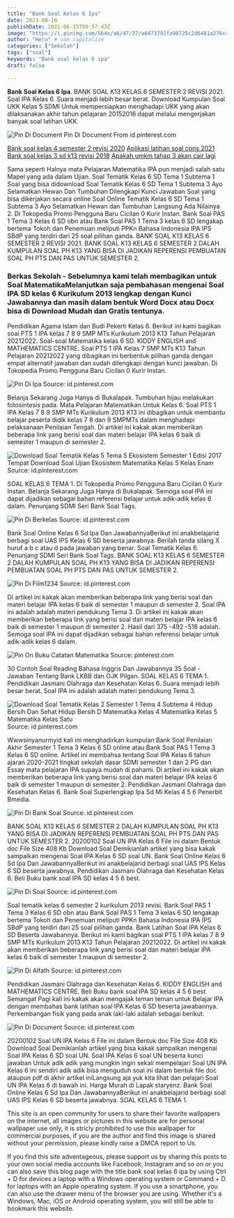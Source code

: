 ```yaml
---
title: "Bank Soal Kelas 6 Ipa"
date: 2021-08-16
publishDate: 2021-06-15T09:57:43Z
image: "https://i.pinimg.com/564x/a6/47/37/a6473791fa98725c2d6481a276c45d05.jpg"
author: "Heru" # use capitalize
categories: ["Sekolah"]
tags: ["soal"]
keywords: "Bank soal kelas 6 ipa"
draft: false

---
```

<script type='text/javascript' src='//pl15944992.alternativecpmgate.com/6c/6f/d6/6c6fd630211742b4db132bd23b46b946.js'></script>
<script type='text/javascript' src='//pl15944975.alternativecpmgate.com/86/71/9a/86719ae0c65e9b2f7eb2905a08638c06.js'></script>
**Bank Soal Kelas 6 Ipa**. BANK SOAL K13 KELAS 6 SEMESTER 2 REVISI 2021. Soal IPA Kelas 6. Suara menjadi lebih besar berat. Download Kumpulan Soal UKK Kelas 5 SDMI Untuk mempersiapkan menghadapi UKK yang akan dilaksanakan akhir tahun pelajaran 20152016 dapat melalui mengerjakan banyak soal latihan UKK.

![Pin Di Document](https://i.pinimg.com/564x/a6/47/37/a6473791fa98725c2d6481a276c45d05.jpg "Pin Di Document")
Pin Di Document From id.pinterest.com

[Bank soal kelas 4 semester 2 revisi 2020](/bank-soal-kelas-4-semester-2-revisi-2020/)
[Aplikasi latihan soal cpns 2021](/aplikasi-latihan-soal-cpns-2021/)
[Bank soal kelas 3 sd k13 revisi 2018](/bank-soal-kelas-3-sd-k13-revisi-2018/)
[Apakah umkm tahap 3 akan cair lagi](/apakah-umkm-tahap-3-akan-cair-lagi/)

Sama seperti Halnya mata Pelajaran Matematika IPA pun menjadi salah satu Mapel yang ada dalam Ujian. Soal Tematik Kelas 6 SD Tema 1 Subtema 1 Soal yang bisa didownload Soal Tematik Kelas 6 SD Tema 1 Subtema 3 Ayo Selamatkan Hewan Dan Tumbuhan Dilengkapi Kunci Jawaban Soal yang bisa dikerjakan secara online Soal Online Tematik Kelas 6 SD Tema 1 Subtema 3 Ayo Selamatkan Hewan dan Tumbuhan Langsung Ada Nilainya 2. Di Tokopedia Promo Pengguna Baru Cicilan 0 Kurir Instan. Bank Soal PAS 1 Tema 3 Kelas 6 SD obn atau Bank Soal PAS 1 Tema 3 kelas 6 SD lengakap bertema Tokoh dan Penemuan meliputi PPKn Bahasa Indonesia IPA IPS SBdP yang terdiri dari 25 soal pilihan ganda. BANK SOAL K13 KELAS 6 SEMESTER 2 REVISI 2021. BANK SOAL K13 KELAS 6 SEMESTER 2 DALAH KUMPULAN SOAL PH K13 YANG BISA DI JADIKAN REPERENSI PEMBUATAN SOAL PH PTS DAN PAS UNTUK SEMESTER 2.

### Berkas Sekolah - Sebelumnya kami telah membagikan untuk Soal MatematikaMelanjutkan saja pembahasan mengenai Soal IPA SD kelas 6 Kurikulum 2013 lengkap dengan Kunci Jawabannya dan masih dalam bentuk Word Docx atau Docx bisa di Download Mudah dan Gratis tentunya.

Pendidikan Agama Islam dan Budi Pekerti Kelas 6. Berikut ini kami bagikan soal PTS 1 IPA kelas 7 8 9 SMP MTs Kurikulum 2013 K13 Tahun Pelajaran 20212022. Soal-soal Matematika kelas 6 SD. KIDDY ENGLISH and MATHEMATICS CENTRE. Soal PTS 1 IPA Kelas 7 SMP MTs K13 Tahun Pelajaran 20212022 yang dibagikan ini berbentuk pilihan ganda dengan empat alternatif jawaban dan sudah dilengkapi dengan kunci jawaban. Di Tokopedia Promo Pengguna Baru Cicilan 0 Kurir Instan.


![Pin Di Ipa](https://i.pinimg.com/originals/63/2e/43/632e43850d1a38e35b389fb089645f0c.png "Pin Di Ipa")
Source: id.pinterest.com

Belanja Sekarang Juga Hanya di Bukalapak. Tumbuhan hijau melakukan fotosintesis pada. Mata Pelajaran Matematikan Untuk Kelas 6. Soal PTS 1 IPA Kelas 7 8 9 SMP MTs Kurikulum 2013 K13 ini dibagikan untuk membantu belajar peserta didik kelas 7 8 dan 9 SMPMTs dalam menghadapi pelaksanaan Penilaian Tengah. Di artikel ini kakak akan memberikan beberapa link yang berisi soal dan materi belajar IPA kelas 6 baik di semester 1 maupun di semester 2.

![Download Soal Tematik Kelas 5 Tema 5 Ekosistem Semester 1 Edisi 2017 Tempat Download Soal Ujian Ekosistem Matematika Kelas 5 Kelas Enam](https://i.pinimg.com/originals/53/b4/4a/53b44ac197c819788db46598d77a318a.jpg "Download Soal Tematik Kelas 5 Tema 5 Ekosistem Semester 1 Edisi 2017 Tempat Download Soal Ujian Ekosistem Matematika Kelas 5 Kelas Enam")
Source: id.pinterest.com

SOAL KELAS 6 TEMA 1. Di Tokopedia Promo Pengguna Baru Cicilan 0 Kurir Instan. Belanja Sekarang Juga Hanya di Bukalapak. Semoga soal IPA ini dapat dijadikan sebagai bahan referensi belajar untuk adik-adik kelas 6 dalam. Penunjang SDMI Seri Bank Soal Tags.

![Pin Di Berkelas](https://i.pinimg.com/originals/d1/f3/b0/d1f3b0ccf8cdd24a44ba2843bbc4edd2.png "Pin Di Berkelas")
Source: id.pinterest.com

Bank Soal Online Kelas 6 Sd Ipa Dan JawabannyaBerikut ini anakbelajarid berbagi soal UAS IPS Kelas 6 SD beserta jawabnya. Berilah tanda silang X huruf a b c atau d pada jawaban yang benar. Soal Tematik Kelas 6. Penunjang SDMI Seri Bank Soal Tags. BANK SOAL K13 KELAS 6 SEMESTER 2 DALAH KUMPULAN SOAL PH K13 YANG BISA DI JADIKAN REPERENSI PEMBUATAN SOAL PH PTS DAN PAS UNTUK SEMESTER 2.

![Pin Di Film1234](https://i.pinimg.com/originals/b1/c4/d7/b1c4d703282f322e2754c7d4749b6afc.png "Pin Di Film1234")
Source: id.pinterest.com

Di artikel ini kakak akan memberikan beberapa link yang berisi soal dan materi belajar IPA kelas 6 baik di semester 1 maupun di semester 2. Soal IPA ini adalah adalah materi pendukung Tema 3. Di artikel ini kakak akan memberikan beberapa link yang berisi soal dan materi belajar IPA kelas 6 baik di semester 1 maupun di semester 2. Hasil dari 375 -492 -518 adalah. Semoga soal IPA ini dapat dijadikan sebagai bahan referensi belajar untuk adik-adik kelas 6 dalam.

![Pin On Buku Catatan Matematika](https://i.pinimg.com/originals/5e/98/85/5e98851fdeb4cf5bfe5a326944c85085.jpg "Pin On Buku Catatan Matematika")
Source: pinterest.com

30 Contoh Soal Reading Bahasa Inggris Dan Jawabannya 35 Soal - Jawaban Tentang Bank LKBB dan OJK Pilgan. SOAL KELAS 6 TEMA 1. Pendidikan Jasmani Olahraga dan Kesehatan Kelas 6. Suara menjadi lebih besar berat. Soal IPA ini adalah adalah materi pendukung Tema 3.

![Download Soal Tematik Kelas 2 Semester 1 Tema 4 Subtema 4 Hidup Bersih Dan Sehat Hidup Bersih D Matematika Kelas 4 Matematika Kelas 5 Matematika Kelas Satu](https://i.pinimg.com/474x/61/e5/78/61e578473561cdda3185ec415dee006f.jpg "Download Soal Tematik Kelas 2 Semester 1 Tema 4 Subtema 4 Hidup Bersih Dan Sehat Hidup Bersih D Matematika Kelas 4 Matematika Kelas 5 Matematika Kelas Satu")
Source: id.pinterest.com

Wwwsinyanurmyid kali ini menghadirkan kumpulan Bank Soal Penilaian Akhir Semester 1 Tema 3 Kelas 6 SD online atau Bank Soal PAS 1 Tema 3 Kelas 6 SD online. Artikel ini membahsa tentang Soal IPA Kelas 6 tahun ajaran 2020-2021 tingkat sekolah dasar SDMI semester 1 dan 2 PG dan Essay mata pelajaran IPA supaya mudah di pahami. Di artikel ini kakak akan memberikan beberapa link yang berisi soal dan materi belajar IPA kelas 6 baik di semester 1 maupun di semester 2. Pendidikan Jasmani Olahraga dan Kesehatan Kelas 6. Bank Soal Superlengkap Ipa Sd Mi Kelas 4 5 6 Penerbit Bmedia.

![Pin Di Bank Soal](https://i.pinimg.com/originals/a7/c9/d8/a7c9d859c276f43b22ca0a0f66703522.png "Pin Di Bank Soal")
Source: id.pinterest.com

BANK SOAL K13 KELAS 6 SEMESTER 2 DALAH KUMPULAN SOAL PH K13 YANG BISA DI JADIKAN REPERENSI PEMBUATAN SOAL PH PTS DAN PAS UNTUK SEMESTER 2. 20200102 Soal UN IPA Kelas 6 File ini dalam Bentuk doc File Size 408 Kb Download Soal Demikianlah artikel yang bisa kakak sampaikan mengenai Soal IPA Kelas 6 SD soal UN. Bank Soal Online Kelas 6 Sd Ipa Dan JawabannyaBerikut ini anakbelajarid berbagi soal UAS IPS Kelas 6 SD beserta jawabnya. Pendidikan Jasmani Olahraga dan Kesehatan Kelas 6. Beli Buku bank soal IPA SD kelas 4 5 6 best.

![Pin Di Soal](https://i.pinimg.com/originals/1f/dc/c9/1fdcc980a8e5f87e1f6da67471bc3584.jpg "Pin Di Soal")
Source: id.pinterest.com

Soal tematik kelas 6 semester 2 kurikulum 2013 revisi. Bank Soal PAS 1 Tema 3 Kelas 6 SD obn atau Bank Soal PAS 1 Tema 3 kelas 6 SD lengakap bertema Tokoh dan Penemuan meliputi PPKn Bahasa Indonesia IPA IPS SBdP yang terdiri dari 25 soal pilihan ganda. Bank Latihan Soal IPA Kelas 6 SD Beserta Jawabannya. Berikut ini kami bagikan soal PTS 1 IPA kelas 7 8 9 SMP MTs Kurikulum 2013 K13 Tahun Pelajaran 20212022. Di artikel ini kakak akan memberikan beberapa link yang berisi soal dan materi belajar IPA kelas 6 baik di semester 1 maupun di semester 2.

![Pin Di Alfath](https://i.pinimg.com/originals/69/26/ee/6926ee3fcaffe84dcb6e03eb52725525.jpg "Pin Di Alfath")
Source: id.pinterest.com

Pendidikan Jasmani Olahraga dan Kesehatan Kelas 6. KIDDY ENGLISH and MATHEMATICS CENTRE. Beli Buku bank soal IPA SD kelas 4 5 6 best. Semangat Pagi kali ini kakak akan mengajak teman teman untuk Belajar IPA dengan membahas bank latihan soal IPA Kelas 6 SD beserta jawabannya. Perkembangan fisik yang pada anak laki-laki adalah sebagai berikut.

![Pin Di Document](https://i.pinimg.com/564x/a6/47/37/a6473791fa98725c2d6481a276c45d05.jpg "Pin Di Document")
Source: id.pinterest.com

20200102 Soal UN IPA Kelas 6 File ini dalam Bentuk doc File Size 408 Kb Download Soal Demikianlah artikel yang bisa kakak sampaikan mengenai Soal IPA Kelas 6 SD soal UN. Soal IPA Kelas 6 soal UN beserta kunci jawaban Untuk adik adik yang mungkin ingin sekali mempelajari Soal UN IPA Kelas 6 ini sendiri adik adik bisa menguduh soal ini dalam bentuk file doc ataupun pdf di akhir artikel iniLangsung aja yuk kita lihat dan pelajari Soal UN IPA Kelas 6 di bawah ini. Harga Murah di Lapak staryenz. Bank Soal Online Kelas 6 Sd Ipa Dan JawabannyaBerikut ini anakbelajarid berbagi soal UAS IPS Kelas 6 SD beserta jawabnya. SOAL KELAS 6 TEMA 1.

This site is an open community for users to share their favorite wallpapers on the internet, all images or pictures in this website are for personal wallpaper use only, it is stricly prohibited to use this wallpaper for commercial purposes, if you are the author and find this image is shared without your permission, please kindly raise a DMCA report to Us.

If you find this site adventageous, please support us by sharing this posts to your own social media accounts like Facebook, Instagram and so on or you can also save this blog page with the title bank soal kelas 6 ipa by using Ctrl + D for devices a laptop with a Windows operating system or Command + D for laptops with an Apple operating system. If you use a smartphone, you can also use the drawer menu of the browser you are using. Whether it's a Windows, Mac, iOS or Android operating system, you will still be able to bookmark this website.
